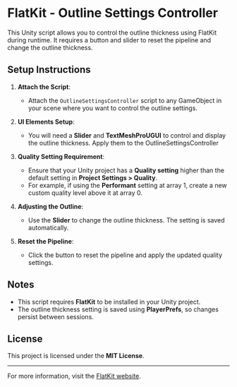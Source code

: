 # FlatKit - Outline Settings Controller

This Unity script allows you to control the outline thickness using FlatKit during runtime. It requires a button and slider to reset the pipeline and change the outline thickness.

## Setup Instructions

1. **Attach the Script**:
   - Attach the `OutlineSettingsController` script to any GameObject in your scene where you want to control the outline settings.

2. **UI Elements Setup**:
   - You will need a **Slider** and **TextMeshProUGUI** to control and display the outline thickness. Apply them to the OutlineSettingsController

3. **Quality Setting Requirement**:
   - Ensure that your Unity project has a **Quality setting** higher than the default setting in **Project Settings > Quality**.
   - For example, if using the **Performant** setting at array 1, create a new custom quality level above it at array 0.

4. **Adjusting the Outline**:
   - Use the **Slider** to change the outline thickness. The setting is saved automatically.

5. **Reset the Pipeline**:
   - Click the button to reset the pipeline and apply the updated quality settings.

## Notes

- This script requires **FlatKit** to be installed in your Unity project.
- The outline thickness setting is saved using **PlayerPrefs**, so changes persist between sessions.

## License

This project is licensed under the **MIT License**.

---

For more information, visit the [FlatKit website](https://flatkit.dustyroom.com/additional-scripts/).

